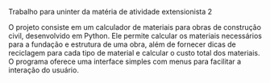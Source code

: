 Trabalho para uninter da matéria de atividade extensionista 2 

O projeto consiste em um calculador de materiais para obras de construção civil, desenvolvido em Python. 
Ele permite calcular os materiais necessários para a fundação e estrutura de uma obra,
além de fornecer dicas de reciclagem para cada tipo de material e calcular o custo total dos materiais. 
O programa oferece uma interface simples com menus para facilitar a interação do usuário.
